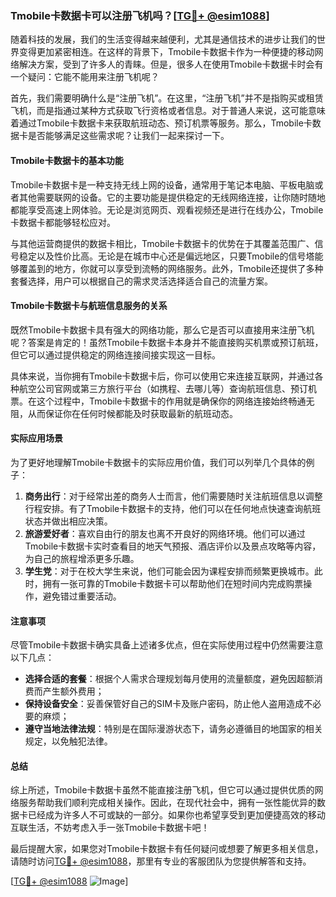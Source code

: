 ### Tmobile卡数据卡可以注册飞机吗？[[TG💪+ @esim1088](https://t.me/s/esim1088)]

随着科技的发展，我们的生活变得越来越便利，尤其是通信技术的进步让我们的世界变得更加紧密相连。在这样的背景下，Tmobile卡数据卡作为一种便捷的移动网络解决方案，受到了许多人的青睐。但是，很多人在使用Tmobile卡数据卡时会有一个疑问：它能不能用来注册飞机呢？

首先，我们需要明确什么是“注册飞机”。在这里，“注册飞机”并不是指购买或租赁飞机，而是指通过某种方式获取飞行资格或者信息。对于普通人来说，这可能意味着通过Tmobile卡数据卡来获取航班动态、预订机票等服务。那么，Tmobile卡数据卡是否能够满足这些需求呢？让我们一起来探讨一下。

#### Tmobile卡数据卡的基本功能

Tmobile卡数据卡是一种支持无线上网的设备，通常用于笔记本电脑、平板电脑或者其他需要联网的设备。它的主要功能是提供稳定的无线网络连接，让你随时随地都能享受高速上网体验。无论是浏览网页、观看视频还是进行在线办公，Tmobile卡数据卡都能够轻松应对。

与其他运营商提供的数据卡相比，Tmobile卡数据卡的优势在于其覆盖范围广、信号稳定以及性价比高。无论是在城市中心还是偏远地区，只要Tmobile的信号塔能够覆盖到的地方，你就可以享受到流畅的网络服务。此外，Tmobile还提供了多种套餐选择，用户可以根据自己的需求灵活选择适合自己的流量方案。

#### Tmobile卡数据卡与航班信息服务的关系

既然Tmobile卡数据卡具有强大的网络功能，那么它是否可以直接用来注册飞机呢？答案是肯定的！虽然Tmobile卡数据卡本身并不能直接购买机票或预订航班，但它可以通过提供稳定的网络连接间接实现这一目标。

具体来说，当你拥有Tmobile卡数据卡后，你可以使用它来连接互联网，并通过各种航空公司官网或第三方旅行平台（如携程、去哪儿等）查询航班信息、预订机票。在这个过程中，Tmobile卡数据卡的作用就是确保你的网络连接始终畅通无阻，从而保证你在任何时候都能及时获取最新的航班动态。

#### 实际应用场景

为了更好地理解Tmobile卡数据卡的实际应用价值，我们可以列举几个具体的例子：

1. **商务出行**：对于经常出差的商务人士而言，他们需要随时关注航班信息以调整行程安排。有了Tmobile卡数据卡的支持，他们可以在任何地点快速查询航班状态并做出相应决策。
2. **旅游爱好者**：喜欢自由行的朋友也离不开良好的网络环境。他们可以通过Tmobile卡数据卡实时查看目的地天气预报、酒店评价以及景点攻略等内容，为自己的旅程增添更多乐趣。
3. **学生党**：对于在校大学生来说，他们可能会因为课程安排而频繁更换城市。此时，拥有一张可靠的Tmobile卡数据卡可以帮助他们在短时间内完成购票操作，避免错过重要活动。

#### 注意事项

尽管Tmobile卡数据卡确实具备上述诸多优点，但在实际使用过程中仍然需要注意以下几点：

- **选择合适的套餐**：根据个人需求合理规划每月使用的流量额度，避免因超额消费而产生额外费用；
- **保持设备安全**：妥善保管好自己的SIM卡及账户密码，防止他人盗用造成不必要的麻烦；
- **遵守当地法律法规**：特别是在国际漫游状态下，请务必遵循目的地国家的相关规定，以免触犯法律。

#### 总结

综上所述，Tmobile卡数据卡虽然不能直接注册飞机，但它可以通过提供优质的网络服务帮助我们顺利完成相关操作。因此，在现代社会中，拥有一张性能优异的数据卡已经成为许多人不可或缺的一部分。如果你也希望享受到更加便捷高效的移动互联生活，不妨考虑入手一张Tmobile卡数据卡吧！

最后提醒大家，如果您对Tmobile卡数据卡有任何疑问或想要了解更多相关信息，请随时访问[TG💪+ @esim1088](https://t.me/s/esim1088)，那里有专业的客服团队为您提供解答和支持。

[[TG💪+ @esim1088](https://t.me/s/esim1088) ![Image](https://i.postimg.cc/4NQfJmqS/Snipaste-2025-05-13-00-14-12.png)]